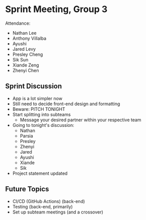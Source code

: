# Sprint Meeting, Group 3

Attendance:
 * Nathan Lee
 * Anthony Villalba
 * Ayushi
 * Jared Levy
 * Presley Cheng
 * Sik Sun
 * Xiande Zeng
 * Zhenyi Chen

## Sprint Discussion
 * App is a lot simpler now
 * Still need to decide front-end design and formatting
 * Beware: PITCH TONIGHT
 * Start splitting into subteams
    * Message your desired partner within your respective team
 * Going to tonight's discussion:
    * Nathan
    * Parsia
    * Presley
    * Zhenyi
    * Jared
    * Ayushi
    * Xiande
    * Sik
  * Project statement updated

## Future Topics
 * CI/CD (GitHub Actions) (back-end)
 * Testing (back-end, primarily)
 * Set up subteam meetings (and a crossover)
